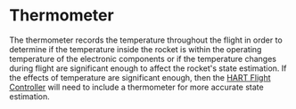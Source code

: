 Thermometer
============
The thermometer records the temperature throughout the flight in order to determine if the temperature inside the rocket is within the operating temperature of the electronic components or if the temperature changes during flight are significant enough to affect the rocket's state estimation. If the effects of temperature are significant enough, then the [HART Flight Controller][flight-controller-docs] will need to include a thermometer for more accurate state estimation.

<!-- Links -->
[flight-controller-docs]: ../../1.2.2_HART_flight_controller/FlightController.md

